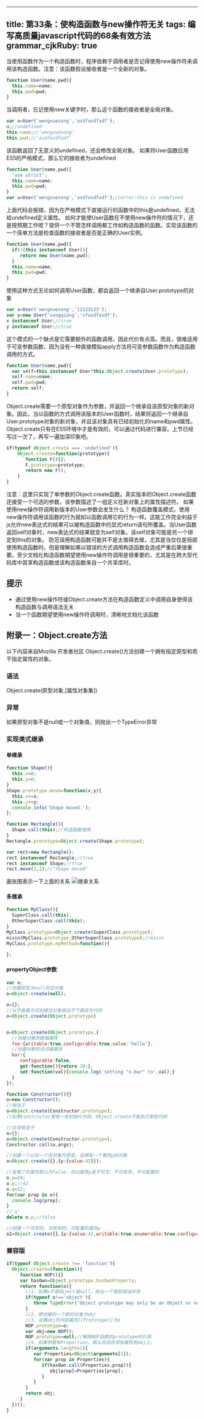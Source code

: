 
---
title: 第33条：使构造函数与new操作符无关
tags: 编写高质量javascript代码的68条有效方法
grammar_cjkRuby: true
---
当使用函数作为一个构造函数时，程序依赖于调用者是否记得使用new操作符来调用该构造函数。注意：该函数假设接收者是一个全新的对象。
```js
function User(name,pwd){
  this.name=name;
  this.pwd=pwd;
}
```
当调用者，忘记使用new关键字时，那么这个函数的接收者是全局对象。
```js
var u=User('wengxuesong','asdfasdfadf');
u;//undefined
this.name;//'wengxuesong'
this.pwd;//'asdfasdfadf'
```
该函数返回了无意义的undefined，还会修改全局对象。
如果将User函数应用ES5的严格模式，那么它的接收者为undefined
```js
function User(name,pwd){
  'use strict';
  this.name=name;
  this.pwd=pwd;
}
var u=User('wengxuesong','asdfasdfadf');//error:this is undefined
```
上面代码会报错，因为在严格模式下直接运行的函数中的this是undefined，无法给undefined定义属性。
如何才能使User函数在不使用new操作符的情况下，还是按预期工作呢？提供一个不管怎样调用都工作如构造函数的函数。实现该函数的一个简单方法是检查函数的接收者是否是正确的User实例。
```js
function User(name,pwd){
  if(!(this instanceof User)){
     return new User(name,pwd); 
  }
  this.name=name;
  this.pwd=pwd;
}
```
使用这种方式无论如何调用User函数，都会返回一个继承自User.prototype的对象
```js
var x=User('wengxuesong','12123123');
var y=new User('songqiang','sfasdfasdf');
x instanceof User;//true
y instanceof User;//true
```
这个模式的一个缺点是它需要额外的函数调用，因此代价有点高。而且，很难适用于可变参数函数，因为没有一种直接模拟apply方法将可变参数函数作为构造函数调用的方式。
```js
function User(name,pwd){
  var self=this instanceof User?this:Object.create(User.prototype);
  self.name=name;
  self.pwd=pwd;
  return self;
}
```
Object.create需要一个原型对象作为参数，并返回一个继承自该原型对象的新对象。因此，当以函数的方式调用该版本的User函数时，结果将返回一个继承自User.prototype对象的新对象，并且该对象具有已经初始化的name和pwd属性。
Object.create只有在ES5环境中才是有效的，可以通过代码进行兼容。上节已经写过一次了，再写一遍加深印象吧。
```js
if(typeof Object.create === 'undefined'){
    Object.create=function(prototype){
       function F(){};
       F.prototype=prototype;
       return new F();
    }
}
```
注意：这里只实现了单参数的Object.create函数。真实版本的Object.create函数还接受一个可选的参数，该参数描述了一组定义在新对象上的属性描述符。
如果使用new操作符调用新版本的User参数会发生什么？
构造函数覆盖模式，使用new操作符调用该函数的行为就如以函数调用它的行为一样。这能工作完全利益于js允许new表达式的结果可以被构造函数中的显式return语句所覆盖。当User函数返回self对象时，new表达式的结果就变为self对象。该self对象可能是另一个绑定到this的对象。
防范误用构造函数可能并不是太值得去做，尤其是当仅仅是局部使用构造函数时。但是理解如果以错误的方式调用构造函数会造成严重后果很重要。至少文档化构造函数期望使用new操作符调用是很重要的，尤其是在跨大型代码库中其享构造函数或该构造函数来自一个共享库时。

## 提示
- 通过使用new操作符或Object.create方法在构造函数定义中调用自身使得该构造函数与调用语法无关
- 当一个函数期望使用new操作符调用时，清晰地文档化该函数

## 附录一：Object.create方法
以下内容来自Mozilla 开发者社区
Object.create()方法创建一个拥有指定原型和若干指定属性的对象。
### 语法
Object.create(原型对象,[属性对象集])
### 异常
如果原型对象不是null或一个对象值，则抛出一个TypeError异常
### 实现类式继承
#### 单继承
```js
function Shape(){
  this.x=0;
  this.y=0;
}
Shape.prototype.move=function(x,y){
  this.x+=x;
  this.y+=y;
  console.info('Shape moved.');
};

function Rectangle(){
  Shape.call(this);//构造函数借用
}
Rectangle.prototype=Object.create(Shape.prototype);

var rect=new Rectangle();
rect instanceof Rectangle;//true
rect instanceof Shape;//true
rect.move(1,1);//"Shape moved"
```
画张图表示一下上面的关系
![继承关系][1]
#### 多继承
```js
function MyClass(){
  SuperClass.call(this);
  OtherSuperClass.call(this);
}
MyClass.prototype=Object.create(SuperClass.prototype);
mixin(MyClass.prototype,OtherSuperClass.prototype);//mixin
MyClass.prototype.myMethod=function(){
  
};
```
#### propertyObject参数
```js
var o;
//创建原型为null的空对象
o=Object.create(null);

o={};
//以字面量方式创建空对象相当于下面这句代码
o=Object.create(Object.prototype)


o=Object.create(Object.prototype,{
  //创建对象的数据属性
  foo:{writable:true,configurable:true,value:'hello'},
  //创建对象的访问器属性
  bar:{
     configurable:false,
     get:function(){return 10;},
     set:function(val){console.log('setting "o.bar" to',val);}
  }
});

function Constructor(){}
o=new Constructor();
//相当于
o=Object.create(Constructor.prototype);
//如果Constructor里有一些初始化代码，Object.create不能执行那些代码

//应该相当于
o={};
o=Object.create(Constructor.prototype);
Constructor.call(o,args);

//创建一个以另一个空对象为原型，且拥有一个属性p的对象
o=Object.create({},{p:{value:42}});

//省略了的属性默认为false，所以属性p是不可写，不可枚举，不可配置的
o.p=24;
o.p;//42
o.q=12;
for(var prop in o){
  console.log(prop);
}
//'q'
delete o.p;//false

//创建一个可写的，可枚举的，可配置的属性p
o2=Object.create({},{p:{value:42,writable:true,enumerable:true,configurable:true}});
```
### 兼容版
```js
if(typeof Object.create !== 'function'){
  Object.create=(function(){
     function NOP(){}
     var hasOwn=Object.prototype.hasOwnProperty;
     return function(o){
       //1、如果o不是Object或null，抛出一个类型错误异常
       if(typeof o!=='object'){
          throw TypeError('Object prototype may only be an Object or null.');
       }
       //2、使创建的一个新的对象为obj
       //3、设置obj的内部属性[[Prototype]]为o
       NOP.prototype=o;
       var obj=new NOP();
       NOP.prototype=null;//解除NOP函数的prototype的引用
       //4、如果参数有Properties，那么检测并添加属性到obj上。
       if(arguments.length>1){
          var Properties=Object(arguments[1]);
          for(var prop in Properties){
             if(hasOwn.call(Properties,prop)){
                obj[prop]=Properties[prop];
             }
          }
       }
       return obj;
     }
  })();
}
```


  [1]: http://images2015.cnblogs.com/blog/156514/201606/156514-20160614101956245-553595553.jpg "1465870265977.jpg"
